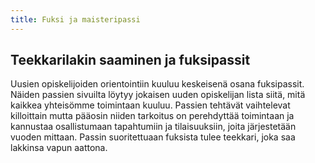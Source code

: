 ```yaml
---
title: Fuksi ja maisteripassi
---
```

## Teekkarilakin saaminen ja fuksipassit

Uusien opiskelijoiden orientointiin kuuluu keskeisenä osana fuksipassit. Näiden passien sivuilta löytyy jokaisen uuden opiskelijan lista siitä, mitä kaikkea yhteisömme toimintaan kuuluu. Passien tehtävät vaihtelevat killoittain mutta pääosin niiden tarkoitus on perehdyttää toimintaan ja kannustaa osallistumaan tapahtumiin ja tilaisuuksiin, joita järjestetään vuoden mittaan. Passin suoritettuaan fuksista tulee teekkari, joka saa lakkinsa vapun aattona.
